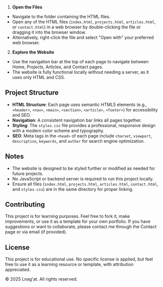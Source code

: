 

1. **Open the Files**
- Navigate to the folder containing the HTML files.
- Open any of the HTML files (`index.html`, `projects.html`, `articles.html`, or `contact.html`) in a web browser by double-clicking the file or dragging it into the browser window.
- Alternatively, right-click the file and select "Open with" your preferred web browser.

2. **Explore the Website**
- Use the navigation bar at the top of each page to navigate between Home, Projects, Articles, and Contact pages.
- The website is fully functional locally without needing a server, as it uses only HTML and CSS.

## Project Structure
- **HTML Structure**: Each page uses semantic HTML5 elements (e.g., `<header>`, `<nav>`, `<main>`, `<section>`, `<article>`, `<footer>`) for accessibility and SEO.
- **Navigation**: A consistent navigation bar links all pages together.
- **Styling**: The `styles.css` file provides a professional, responsive design with a modern color scheme and typography.
- **SEO**: Meta tags in the `<head>` of each page include `charset`, `viewport`, `description`, `keywords`, and `author` for search engine optimization.

## Notes
- The website is designed to be styled further or modified as needed for future projects.
- No JavaScript or backend server is required to run this project locally.
- Ensure all files (`index.html`, `projects.html`, `articles.html`, `contact.html`, and `styles.css`) are in the same directory for proper linking.

## Contributing
This project is for learning purposes. Feel free to fork it, make improvements, or use it as a template for your own portfolio. If you have suggestions or want to collaborate, please contact me through the Contact page or via email (if provided).

## License
This project is for educational use. No specific license is applied, but feel free to use it as a learning resource or template, with attribution appreciated.

© 2025 Lnag'at. All rights reserved.

